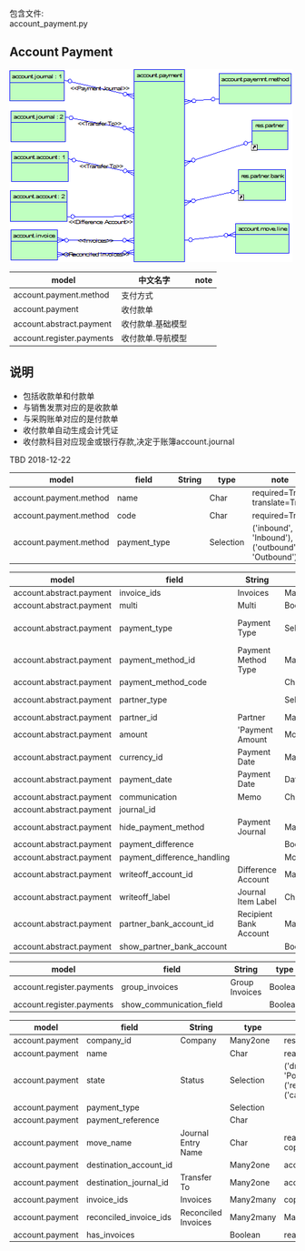 包含文件:  
account_payment.py  



## Account Payment

![account.payment](https://github.com/odooht/odoo-docs/blob/master/model/image/account.payment.png)


model|中文名字|note
-----|-------|----
account.payment.method|支付方式|
account.payment|收付款单|
account.abstract.payment|收付款单.基础模型|
account.register.payments|收付款单.导航模型|


## 说明
* 包括收款单和付款单
* 与销售发票对应的是收款单
* 与采购账单对应的是付款单
* 收付款单自动生成会计凭证
* 收付款科目对应现金或银行存款,决定于账簿account.journal


TBD 2018-12-22

model|field|String|type|note
-----|-----|------|----|----
account.payment.method|name||Char|required=True, translate=True
account.payment.method|code||Char|required=True
account.payment.method|payment_type||Selection|('inbound', 'Inbound'), ('outbound', 'Outbound')


model|field|String|type|note
-----|-----|------|----|----
account.abstract.payment|invoice_ids|Invoices|Many2many|account.invoice
account.abstract.payment|multi|Multi|Boolean|
account.abstract.payment|payment_type|Payment Type|Selection|('outbound', 'Send Money'), ('inbound', 'Receive Money')
account.abstract.payment|payment_method_id|Payment Method Type|Many2one|account.payment.method
account.abstract.payment|payment_method_code||Char|
account.abstract.payment|partner_type||Selection|('customer', 'Customer'), ('supplier', 'Vendor')
account.abstract.payment|partner_id|Partner|Many2one|res.partner
account.abstract.payment|amount|'Payment Amount|Monetary|required=True
account.abstract.payment|currency_id|Payment Date|Many2one|required=True, copy=False
account.abstract.payment|payment_date|Payment Date|Date|
account.abstract.payment|communication|Memo|Char|
account.abstract.payment|journal_id|||
account.abstract.payment|hide_payment_method|Payment Journal|Many2one|account.journa
account.abstract.payment|payment_difference||Boolean|
account.abstract.payment|payment_difference_handling||Monetary|readonly=True
account.abstract.payment|writeoff_account_id|Difference Account|Many2one|account.account
account.abstract.payment|writeoff_label|Journal Item Label|Char|default='Write-Off'
account.abstract.payment|partner_bank_account_id|Recipient Bank Account|Many2one|res.partner.bank
account.abstract.payment|show_partner_bank_account||Boolean|


model|field|String|type|note
-----|-----|------|----|----
account.register.payments|group_invoices|Group Invoices|Boolean|
account.register.payments|show_communication_field||Boolean|


model|field|String|type|note
-----|-----|------|----|----
account.payment|company_id|Company|Many2one|res.company
account.payment|name||Char|readonly=True, copy=False
account.payment|state|Status|Selection|('draft', 'Draft'), ('posted', 'Posted'), ('sent', 'Sent'), ('reconciled', 'Reconciled'), ('cancelled', 'Cancelled')
account.payment|payment_type||Selection|
account.payment|payment_reference||Char|
account.payment|move_name|Journal Entry Name|Char|readonly=True,default=False, copy=False,
account.payment|destination_account_id||Many2one|account.account
account.payment|destination_journal_id|Transfer To|Many2one|account.journal
account.payment|invoice_ids|Invoices|Many2many|copy=False, readonly=True
account.payment|reconciled_invoice_ids|Reconciled Invoices|Many2many|Many2manye
account.payment|has_invoices||Boolean|readonly=True

